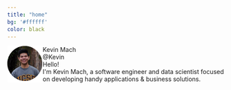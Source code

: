 ```yaml
---
title: "home"
bg: '#ffffff'
color: black
---
```


<img src="img/pfp.png" align="left">
<div id="relative-name">Kevin Mach
</div>
<div id="relative-at">@Kevin
</div>

<div class="intro-text">
Hello! <br />
I'm <span style="font-weight:50px">Kevin Mach</span>, a software engineer and data scientist focused on developing handy applications &amp; business solutions.
</div>
